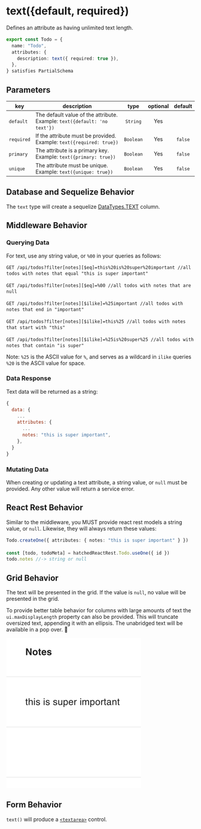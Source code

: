 # text({default, required})

Defines an attribute as having unlimited text length.

```ts
export const Todo = {
  name: "Todo",
  attributes: {
    description: text({ required: true }),
  },
} satisfies PartialSchema
```

## Parameters

| key        | description                                                                     |   type    | optional | default |
| ---------- | ------------------------------------------------------------------------------- | :-------: | :------: | :-----: |
| `default`  | The default value of the attribute. <br/> Example: `text({default: 'no text'})` | `String`  |   Yes    |         |
| `required` | If the attribute must be provided. <br/> Example: `text({required: true})`      | `Boolean` |   Yes    | `false` |
| `primary`  | The attribute is a primary key. <br/> Example: `text({primary: true})`          | `Boolean` |   Yes    | `false` |
| `unique`   | The attribute must be unique. <br/> Example: `text({unique: true})`             | `Boolean` |   Yes    | `false` |

## Database and Sequelize Behavior

The `text` type will create a sequelize [DataTypes.TEXT](https://sequelize.org/docs/v6/core-concepts/model-basics/#strings) column.

## Middleware Behavior

### Querying Data

For text, use any string value, or `%00` in your queries as follows:

```
GET /api/todos?filter[notes][$eq]=this%20is%20super%20important //all todos with notes that equal "this is super important"

GET /api/todos?filter[notes][$eq]=%00 //all todos with notes that are null

GET /api/todos?filter[notes][$ilike]=%25important //all todos with notes that end in "important"

GET /api/todos?filter[notes][$ilike]=this%25 //all todos with notes that start with "this"

GET /api/todos?filter[notes][$ilike]=%25is%20super%25 //all todos with notes that contain "is super"
```

Note:
`%25` is the ASCII value for `%`, and serves as a wildcard in `ilike` queries
`%20` is the ASCII value for space.

### Data Response

Text data will be returned as a string:

```js
{
  data: {
    ...
    attributes: {
      ...
      notes: "this is super important",
    },
  }
}
```

### Mutating Data

When creating or updating a text attribute, a string value, or `null` must be provided. Any other value will return a service error.

## React Rest Behavior

Similar to the middleware, you MUST provide react rest models a string value, or `null`. Likewise, they will always return these values:

```ts
Todo.createOne({ attributes: { notes: "this is super important" } })

const [todo, todoMeta] = hatchedReactRest.Todo.useOne({ id })
todo.notes //-> string or null
```

## Grid Behavior

The text will be presented in the grid. If the value is `null`, no value will be presented in the grid.

To provide better table behavior for columns with large amounts of text the `ui.maxDisplayLength` property can also be provided. This will truncate oversized text, appending it with an ellipsis. The unabridged text will be available in a pop over. 🛑

![Grid Example](../../attachments/text-grid.png)

## Form Behavior

`text()` will produce a [`<textarea>`](https://developer.mozilla.org/en-US/docs/Web/HTML/Element/textarea) control.
